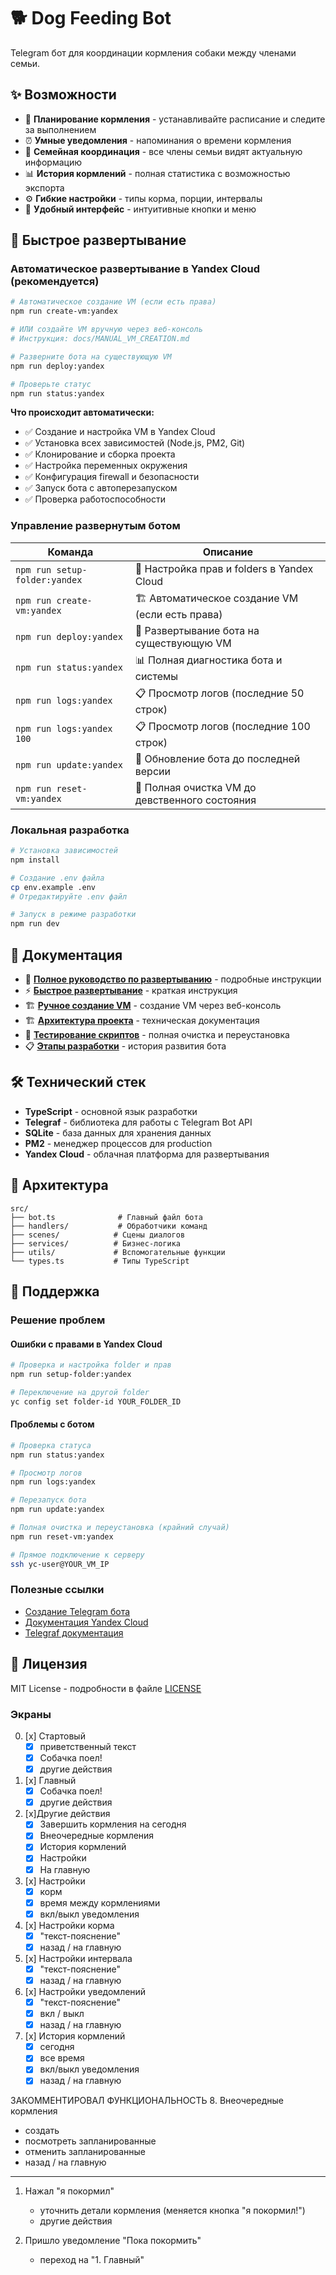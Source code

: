 # 🐕 Dog Feeding Bot

Telegram бот для координации кормления собаки между членами семьи.

## ✨ Возможности

- 📅 **Планирование кормления** - устанавливайте расписание и следите за выполнением
- ⏰ **Умные уведомления** - напоминания о времени кормления
- 👥 **Семейная координация** - все члены семьи видят актуальную информацию
- 📊 **История кормлений** - полная статистика с возможностью экспорта
- ⚙️ **Гибкие настройки** - типы корма, порции, интервалы
- 📱 **Удобный интерфейс** - интуитивные кнопки и меню

## 🚀 Быстрое развертывание

### Автоматическое развертывание в Yandex Cloud (рекомендуется)

```bash
# Автоматическое создание VM (если есть права)
npm run create-vm:yandex

# ИЛИ создайте VM вручную через веб-консоль
# Инструкция: docs/MANUAL_VM_CREATION.md

# Разверните бота на существующую VM
npm run deploy:yandex

# Проверьте статус
npm run status:yandex
```

**Что происходит автоматически:**

- ✅ Создание и настройка VM в Yandex Cloud
- ✅ Установка всех зависимостей (Node.js, PM2, Git)
- ✅ Клонирование и сборка проекта
- ✅ Настройка переменных окружения
- ✅ Конфигурация firewall и безопасности
- ✅ Запуск бота с автоперезапуском
- ✅ Проверка работоспособности

### Управление развернутым ботом

| Команда                       | Описание                                        |
| ----------------------------- | ----------------------------------------------- |
| `npm run setup-folder:yandex` | 📁 Настройка прав и folders в Yandex Cloud      |
| `npm run create-vm:yandex`    | 🏗️ Автоматическое создание VM (если есть права) |
| `npm run deploy:yandex`       | 🚀 Развертывание бота на существующую VM        |
| `npm run status:yandex`       | 📊 Полная диагностика бота и системы            |
| `npm run logs:yandex`         | 📋 Просмотр логов (последние 50 строк)          |
| `npm run logs:yandex 100`     | 📋 Просмотр логов (последние 100 строк)         |
| `npm run update:yandex`       | 🔄 Обновление бота до последней версии          |
| `npm run reset-vm:yandex`     | 🧹 Полная очистка VM до девственного состояния  |

### Локальная разработка

```bash
# Установка зависимостей
npm install

# Создание .env файла
cp env.example .env
# Отредактируйте .env файл

# Запуск в режиме разработки
npm run dev
```

## 📖 Документация

- 🚀 **[Полное руководство по развертыванию](docs/DEPLOYMENT_GUIDE.md)** - подробные инструкции
- ⚡ **[Быстрое развертывание](QUICK_DEPLOY_YANDEX.md)** - краткая инструкция
- 🏗️ **[Ручное создание VM](docs/MANUAL_VM_CREATION.md)** - создание VM через веб-консоль
- 🏗️ **[Архитектура проекта](docs/architecture.md)** - техническая документация
- 🧪 **[Тестирование скриптов](docs/FULL_RESET_TEST.md)** - полная очистка и переустановка
- 📋 **[Этапы разработки](docs/stages/)** - история развития бота

## 🛠️ Технический стек

- **TypeScript** - основной язык разработки
- **Telegraf** - библиотека для работы с Telegram Bot API
- **SQLite** - база данных для хранения данных
- **PM2** - менеджер процессов для production
- **Yandex Cloud** - облачная платформа для развертывания

## 🔧 Архитектура

```
src/
├── bot.ts              # Главный файл бота
├── handlers/           # Обработчики команд
├── scenes/            # Сцены диалогов
├── services/          # Бизнес-логика
├── utils/             # Вспомогательные функции
└── types.ts           # Типы TypeScript
```

## 🛟 Поддержка

### Решение проблем

#### Ошибки с правами в Yandex Cloud

```bash
# Проверка и настройка folder и прав
npm run setup-folder:yandex

# Переключение на другой folder
yc config set folder-id YOUR_FOLDER_ID
```

#### Проблемы с ботом

```bash
# Проверка статуса
npm run status:yandex

# Просмотр логов
npm run logs:yandex

# Перезапуск бота
npm run update:yandex

# Полная очистка и переустановка (крайний случай)
npm run reset-vm:yandex

# Прямое подключение к серверу
ssh yc-user@YOUR_VM_IP
```

### Полезные ссылки

- [Создание Telegram бота](https://core.telegram.org/bots#creating-a-new-bot)
- [Документация Yandex Cloud](https://cloud.yandex.ru/docs/)
- [Telegraf документация](https://telegraf.js.org/)

## 📝 Лицензия

MIT License - подробности в файле [LICENSE](LICENSE)

### Экраны

0. [x] Стартовый
    - [x] приветственный текст
    - [x] Собачка поел!
    - [x] другие действия

1. [x] Главный
    - [x] Собачка поел!
    - [x] другие действия

2. [x]Другие действия
    - [x] Завершить кормления на сегодня
    - [x] Внеочередные кормления
    - [x] История кормлений
    - [x] Настройки
    - [x] На главную

3. [x] Настройки
    - [x] корм
    - [x] время между кормлениями
    - [x] вкл/выкл уведомления

4. [x] Настройки корма
    - [x] "текст-пояснение"
    - [x] назад / на главную

5. [x] Настройки интервала
    - [x] "текст-пояснение"
    - [x] назад / на главную

6. [x] Настройки уведомлений
    - [x] "текст-пояснение"
    - [x] вкл / выкл
    - [x] назад / на главную

7. [x] История кормлений
    - [x] сегодня
    - [x] все время
    - [x] вкл/выкл уведомления
    - [x] назад / на главную

ЗАКОММЕНТИРОВАЛ ФУНКЦИОНАЛЬНОСТЬ 8. Внеочередные кормления

- создать
- посмотреть запланированные
- отменить запланированные
- назад / на главную

---

1. Нажал "я покормил"
    - уточнить детали кормления (меняется кнопка "я покормил!")
    - другие действия

2. Пришло уведомление "Пока покормить"
    - переход на "1. Главный"
